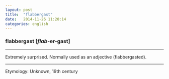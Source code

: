 ```yaml
---
layout: post
title:  "flabbergast"
date:   2014-11-26 11:20:14 
categories: english
---
```

### flabbergast [*flab*-er-gast]
-----------
Extremely surprised. Normally used as an adjective (flabbergasted).

-----------
Etymology: Unknown, 19th century
